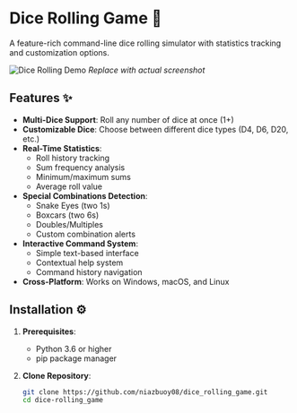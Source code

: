 # Dice Rolling Game 🎲

A feature-rich command-line dice rolling simulator with statistics tracking and customization options.

![Dice Rolling Demo](https://via.placeholder.com/600x400.png?text=Dice+Roller+Demo) *Replace with actual screenshot*

## Features ✨

- **Multi-Dice Support**: Roll any number of dice at once (1+)
- **Customizable Dice**: Choose between different dice types (D4, D6, D20, etc.)
- **Real-Time Statistics**:
  - Roll history tracking
  - Sum frequency analysis
  - Minimum/maximum sums
  - Average roll value
- **Special Combinations Detection**:
  - Snake Eyes (two 1s)
  - Boxcars (two 6s)
  - Doubles/Multiples
  - Custom combination alerts
- **Interactive Command System**:
  - Simple text-based interface
  - Contextual help system
  - Command history navigation
- **Cross-Platform**: Works on Windows, macOS, and Linux

## Installation ⚙️

1. **Prerequisites**:
   - Python 3.6 or higher
   - pip package manager

2. **Clone Repository**:
   ```bash
   git clone https://github.com/niazbuoy08/dice_rolling_game.git
   cd dice-rolling_game
